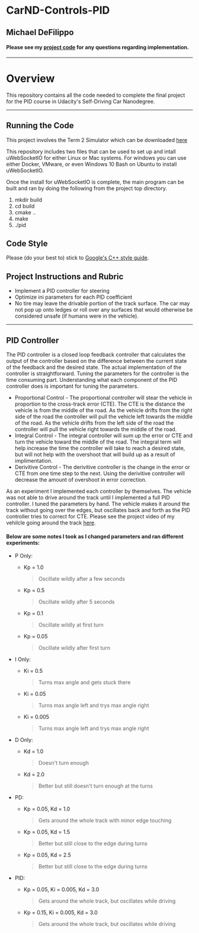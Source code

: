 # CarND-Controls-PID 

## Michael DeFilippo

#### Please see my [project code](https://github.com/mikedef/CarND-PID-Control-Project) for any questions regarding implementation.
---

# Overview
This repository contains all the code needed to complete the final project for the PID course in Udacity's Self-Driving Car Nanodegree.

---
## Running the Code
This project involves the Term 2 Simulator which can be downloaded [here](https://github.com/udacity/self-driving-car-sim/releases)

This repository includes two files that can be used to set up and intall uWebSocketIO for either Linux or Mac systems. For windows you can use either Docker, VMware, or even Windows 10 Bash on Ubuntu to install uWebSocketIO.

Once the install for uWebSocketIO is complete, the main program can be built and ran by doing the following from the project top directory.

1. mkdir build
2. cd build
3. cmake ..
4. make
5. ./pid

## Code Style

Please (do your best to) stick to [Google's C++ style guide](https://google.github.io/styleguide/cppguide.html).

## Project Instructions and Rubric
 - Implement a PID controller for steering
 - Optimize ini parameters for each PID coefficient
 - No tire may leave the drivable portion of the track surface. The car may not pop up onto ledges or roll over any surfaces that would otherwise be considered unsafe (if humans were in the vehicle).

---
## PID Controller
The PID controller is a closed loop feedback controller that calculates the output of the controller based on the difference between the current state of the feedback and the desired state. The actual implementation of the controller is straightforward. Tuning the parameters for the controller is the time consuming part. Understanding what each component of the PID controller does is important for tuning the parameters. 
 - Proportional Control - The proportional controller will stear the vehicle in proportion to the cross-track error (CTE). The CTE is the distance the vehicle is from the middle of the road. As the vehicle drifts from the right side of the road the controller will pull the vehicle left towards the middle of the road. As the vehicle drifts from the left side of the road the controller will pull the vehicle right towards the middle of the road. 
 - Integral Control - The integral controller will sum up the error or CTE and turn the vehicle toward the middle of the road. The integral term will help increase the time the controller will take to reach a desired state, but will not help with the overshoot that will build up as a result of implimentation. 
 - Derivitive Control - The derivitive controller is the change in the error or CTE from one time step to the next. Using the derivitive controller will decrease the amount of overshoot in error correction. 
 
As an experiment I implemented each controller by themselves. The vehicle was not able to drive around the track until I implemented a full PID controller. I tuned the parameters by hand. The vehicle makes it around the track without going over the edges, but oscillates back and forth as the PID controller tries to correct for CTE. Please see the project video of my vehilcle going around the track [here](https://youtu.be/vbkYn6jW1gM). 

#### Below are some notes I took as I changed parameters and ran different experiments: 
 - P Only:
    * Kp = 1.0     
      > Oscillate wildly after a few seconds
    * Kp = 0.5     
      > Oscillate wildly after 5 seconds
    * Kp = 0.1     
      > Oscillate wildly at first turn
    * Kp = 0.05    
      > Oscillate wildly after first turn

 - I Only:
    * Ki = 0.5     
      > Turns max angle and gets stuck there
    * Ki = 0.05    
      > Turns max angle left and trys max angle right
    * Ki = 0.005   
      > Turns max angle left and trys max angle right

 - D Only:
    * Kd = 1.0     
      > Doesn't turn enough
    * Kd = 2.0     
      > Better but still doesn't turn enough at the turns

 - PD:
    * Kp = 0.05, Kd = 1.0
      > Gets around the whole track with minor edge touching
    * Kp = 0.05, Kd = 1.5
      > Better but still close to the edge during turns
    * Kp = 0.05, Kd = 2.5
      > Better but still close to the edge during turns

 - PID:
    * Kp = 0.05, Ki = 0.005, Kd = 3.0
      > Gets around the whole track, but oscillates while driving
    * Kp = 0.15, Ki = 0.005, Kd = 3.0
      > Gets around the whole track, but oscillates while driving

